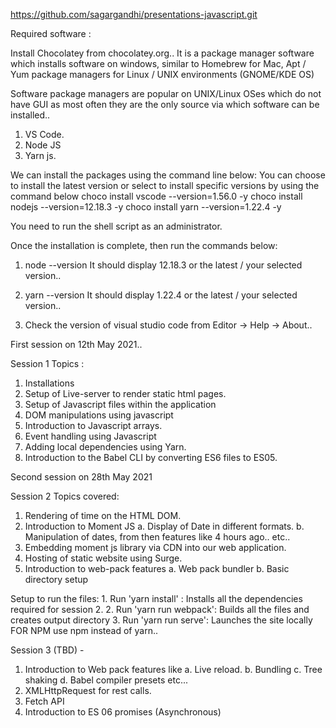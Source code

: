 
https://github.com/sagargandhi/presentations-javascript.git

Required software :

Install Chocolatey from chocolatey.org..
It is a package manager software which installs software on windows, similar to 
Homebrew for Mac, Apt / Yum package managers for Linux / UNIX environments (GNOME/KDE OS)

Software package managers are popular on UNIX/Linux OSes which do not have GUI as most often they are the only source via which software can be installed..

1. VS Code.
2. Node JS
3. Yarn js.


We can install the packages using the command line below:
You can choose to install the latest version or select to install specific versions by using the command below
choco install vscode --version=1.56.0 -y
choco install nodejs --version=12.18.3 -y
choco install yarn --version=1.22.4 -y

You need to run the shell script as an administrator.

Once the installation is complete, then run the commands below:
1. node --version
It should display 12.18.3 or the latest / your selected version..

2. yarn --version
It should display 1.22.4 or the latest / your selected version..

3. Check the version of visual studio code from Editor -> Help -> About..

First session on 12th May 2021..

Session 1 Topics :

1. Installations
2. Setup of Live-server to render static html pages.
3. Setup of Javascript files within the application
4. DOM manipulations using javascript
5. Introduction to Javascript arrays.
6. Event handling using Javascript
7. Adding local dependencies using Yarn.
8. Introduction to the Babel CLI by converting ES6 files to ES05.


Second session on 28th May 2021

Session 2 Topics covered:

1. Rendering of time on the HTML DOM.
2. Introduction to Moment JS
    a. Display of Date in different formats.
    b. Manipulation of dates, from then features like 4 hours ago.. etc..
3. Embedding moment js library via CDN into our web application.
3. Hosting of static website using Surge.
4. Introduction to web-pack features
    a. Web pack bundler
    b. Basic directory setup
    
Setup to run the files:
    1. Run 'yarn install' : Installs all the dependencies required for session 2.
    2. Run 'yarn run webpack': Builds all the files and creates output directory
    3. Run 'yarn run serve':  Launches the site locally 
    FOR NPM use npm instead of yarn..

    
Session 3  (TBD) - 
1. Introduction to Web pack features like
    a. Live reload.
    b. Bundling
    c. Tree shaking
    d. Babel compiler presets etc...
2. XMLHttpRequest for rest calls.
3. Fetch API
4. Introduction to ES 06 promises (Asynchronous)


